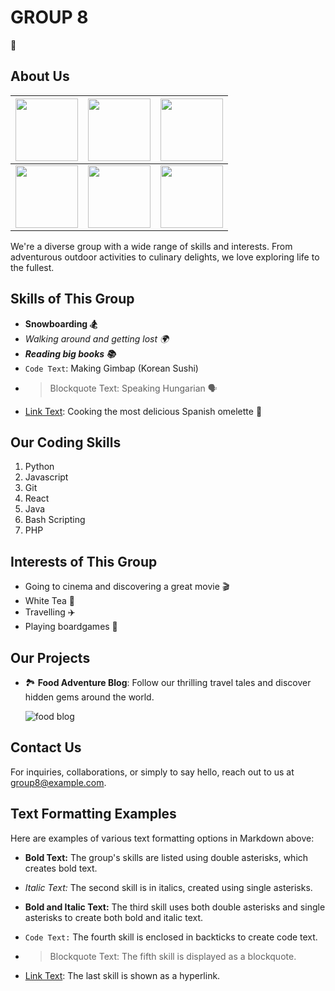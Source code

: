# GROUP 8

👻

## About Us

<a href="https://github.com/iamlydial"><img src="https://avatars.githubusercontent.com/u/15132045?v=4" width="100" height="100"></a> |<a href="https://github.com/IldikoW"><img src="https://avatars.githubusercontent.com/u/123671831?v=4" width="100" height="100"> </a>| <a href="https://github.com/RebeBF"><img src="https://avatars.githubusercontent.com/u/104212130?v=4" width="100" height="100"></a>        |
| ----------------------------------------------------------------------------------------- | ------------------------------------------------------------------------------------------ | --------------------------------------------------------------------------------------------------- |
| <a href="https://github.com/utopia90"><img src="https://avatars.githubusercontent.com/u/57526996?v=4" width="100" height="100"> </a>| <a href="https://github.com/isanagu"><img src="https://avatars.githubusercontent.com/u/147546112?v=4" width="100" height="100"> </a>|<a href="https://github.com/AmyLouiseSnelling"><img src="https://avatars.githubusercontent.com/u/41451995?v=4" width="100" height="100"></a> |

We're a diverse group with a wide range of skills and interests. From adventurous outdoor activities to culinary delights, we love exploring life to the fullest.

## Skills of This Group

- **Snowboarding 🏂**
- _Walking around and getting lost 🌍_
- _**Reading big books 📚**_
- `Code Text`: Making Gimbap (Korean Sushi)
- > Blockquote Text: Speaking Hungarian 🗣️
- [Link Text](https://example.com): Cooking the most delicious Spanish omelette 🍳


## Our Coding Skills

  1. Python
  2. Javascript
  3. Git
  4. React
  5. Java
  6. Bash Scripting
  7. PHP

## Interests of This Group

  - Going to cinema and discovering a great movie 🎬
  - White Tea 🍵
  - Travelling ✈️
  - Playing boardgames 🎲

## Our Projects

- 🏞️ **Food Adventure Blog**: Follow our thrilling travel tales and discover hidden gems around the world.

  ![food blog](https://user-images.githubusercontent.com/15132045/275332961-2319de8f-f6f2-4a14-8fe3-b8ede2fe7325.jpg)

## Contact Us

For inquiries, collaborations, or simply to say hello, reach out to us at [group8@example.com](mailto:group8@example.com).

## Text Formatting Examples

Here are examples of various text formatting options in Markdown above:

- **Bold Text:** The group's skills are listed using double asterisks, which creates bold text.

- _Italic Text:_ The second skill is in italics, created using single asterisks.

- **Bold and Italic Text:** The third skill uses both double asterisks and single asterisks to create both bold and italic text.

- `Code Text:` The fourth skill is enclosed in backticks to create code text.

- > Blockquote Text: The fifth skill is displayed as a blockquote.

- [Link Text](URL): The last skill is shown as a hyperlink.




